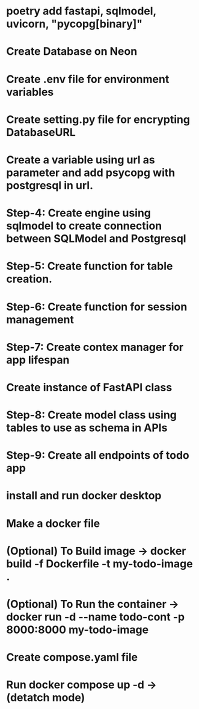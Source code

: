 # poetry add fastapi, sqlmodel, uvicorn, "pycopg[binary]"

# Create Database on Neon

# Create .env file for environment variables

# Create setting.py file for encrypting DatabaseURL

# Create a variable using url as parameter and add psycopg with postgresql in url.

# Step-4: Create engine using sqlmodel to create connection between SQLModel and Postgresql

# Step-5: Create function for table creation.

# Step-6: Create function for session management

# Step-7: Create contex manager for app lifespan

# Create instance of FastAPI class

# Step-8: Create model class using tables to use as schema in APIs

# Step-9: Create all endpoints of todo app

# install and run docker desktop

# Make a docker file

# (Optional) To Build image -> docker build -f Dockerfile -t my-todo-image .

# (Optional) To Run the container -> docker run -d --name todo-cont -p 8000:8000 my-todo-image

# Create compose.yaml file

# Run docker compose up -d -> (detatch mode)
